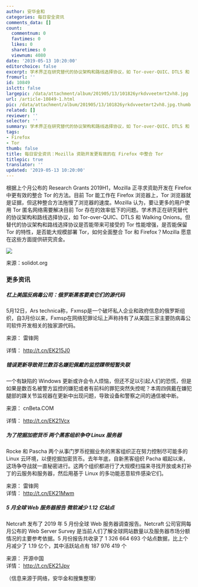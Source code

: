 ```yaml
---
author: 安华金和
categories: 每日安全资讯
comments_data: []
count:
  commentnum: 0
  favtimes: 0
  likes: 0
  sharetimes: 0
  viewnum: 4080
date: '2019-05-13 10:20:00'
editorchoice: false
excerpt: 学术界正在研究替代的协议架构和路线选择协议，如 Tor-over-QUIC、DTLS 和 Walking Onions。
fromurl: ''
id: 10849
islctt: false
largepic: /data/attachment/album/201905/13/101826yrkdvveetmrt2vh8.jpg
url: /article-10849-1.html
pic: /data/attachment/album/201905/13/101826yrkdvveetmrt2vh8.jpg.thumb.jpg
related: []
reviewer: ''
selector: ''
summary: 学术界正在研究替代的协议架构和路线选择协议，如 Tor-over-QUIC、DTLS 和 Walking Onions。
tags:
- Firefox
- Tor
thumb: false
title: 每日安全资讯：Mozilla 资助开发更有效的在 Firefox 中整合 Tor
titlepic: true
translator: ''
updated: '2019-05-13 10:20:00'
---
```


根据上个月公布的 Research Grants 2019H1，Mozilla 正寻求资助开发在 Firefox 中更有效的整合 Tor 的方法。目前 Tor 能工作在 Firefox 浏览器上，Tor 浏览器就是证据，但这种整合方法拖慢了浏览器的速度。Mozilla 认为，要让更多的用户使用 Tor 匿名网络需要解决目前 Tor 存在的效率低下的问题。学术界正在研究替代的协议架构和路线选择协议，如 Tor-over-QUIC、DTLS 和 Walking Onions。但替代的协议架构和路线选择协议是否能带来可接受的 Tor 性能增强，是否能保留 Tor 的特性，是否能大规模部署 Tor，如何全面整合 Tor 和 Firefox？Mozilla 愿意在这些方面提供研究资金。


![](/data/attachment/album/201905/13/101826yrkdvveetmrt2vh8.jpg)


来源：solidot.org


### 更多资讯


##### 杠上美国反病毒公司：俄罗斯黑客要卖它们的源代码


5月12日，Ars technica称，Fxmsp是一个破坏私人企业和政府信息的俄罗斯组织，自3月份以来，Fxmsp在网络犯罪论坛上声称持有了从美国三家主要防病毒公司软件开发相关的独家源代码。


来源： 雷锋网


详情： <http://t.cn/EK215J0> 


##### 错误更新导致荷兰数百名嫌犯佩戴的监控踝带短暂失联


一个有缺陷的 Windows 更新或许会令人烦恼，但还不足以引起人们的恐慌，但是如果是数百名被警方监控的嫌犯或者有前科的罪犯突然失控呢？本周四佩戴在嫌犯腿部的踝关节监视器在更新中出现问题，导致设备和警察之间的通信被中断。


来源： cnBeta.COM


详情： <http://t.cn/EK21Vcx> 


##### 为了挖掘加密货币 两个黑客组织争夺 Linux 服务器


Rocke 和 Pascha 两个从事门罗币挖掘业务的黑客组织正在努力控制尽可能多的 Linux 云环境，以便挖掘加密货币。去年年底，自新黑客组织 Pacha 崛起以来，这场争夺战就一直秘密进行。这两个组织都进行了大规模扫描来寻找开放或未打补丁的云服务和服务器，然后用基于 Linux 的多功能恶意软件感染它们。


来源： 雷锋网  
详情： <http://t.cn/EK21Mwm> 


##### 5 月全球 Web 服务器报告 微软减少 1.12 亿站点


Netcraft 发布了 2019 年 5 月份全球 Web 服务器调查报告。Netcraft 公司官网每月公布的 Web Server Survey 是当前人们了解全球网站数量以及服务器市场分额情况的主要参考依据。5 月份报告共收录了 1 326 664 693 个站点数据，比上个月减少了 1.19 亿个，其中活跃站点有 187 976 419 个


来源： 开源中国  
详情： <http://t.cn/EK21Jpv> 


（信息来源于网络，安华金和搜集整理）